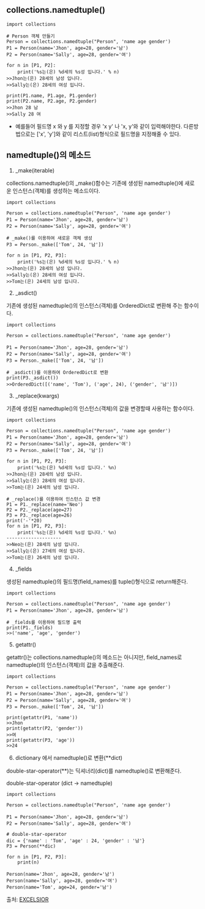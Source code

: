 ## collections.namedtuple()

```
import collections

# Person 객체 만들기
Person = collections.namedtuple("Person", 'name age gender')
P1 = Person(name='Jhon', age=28, gender='남')
P2 = Person(name='Sally', age=28, gender='여')

for n in [P1, P2]:
    print('%s는(은) %d세의 %s성 입니다.' % n)
>>Jhon는(은) 28세의 남성 입니다.
>>Sally는(은) 28세의 여성 입니다.

print(P1.name, P1.age, P1.gender)
print(P2.name, P2.age, P2.gender)
>>Jhon 28 남
>>Sally 28 여
```
- 예를들어 필드명 x 와 y 를 지정할 경우 'x y' 나 'x, y'와 같이 입력해야한다. 다른방법으로는 ['x', 'y']와 같이 리스트(list)형식으로 필드명을 지정해줄 수 있다.

## namedtuple()의 메소드

1. _make(iterable)

collections.namedtuple()의 _make()함수는 기존에 생성된 namedtuple()에 새로운 인스턴스(객체)를 생성하는 메소드이다.
```
import collections

Person = collections.namedtuple("Person", 'name age gender')
P1 = Person(name='Jhon', age=28, gender='남')
P2 = Person(name='Sally', age=28, gender='여')

# _make()를 이용하여 새로운 객체 생성
P3 = Person._make(['Tom', 24, '남'])

for n in [P1, P2, P3]:
    print('%s는(은) %d세의 %s성 입니다.' % n)
>>Jhon는(은) 28세의 남성 입니다.
>>Sally는(은) 28세의 여성 입니다.
>>Tom는(은) 24세의 남성 입니다.
```

2. _asdict()

기존에 생성된 namedtuple()의 인스턴스(객체)를 OrderedDict로 변환해 주는 함수이다.
```
import collections

Person = collections.namedtuple("Person", 'name age gender')

P1 = Person(name='Jhon', age=28, gender='남')
P2 = Person(name='Sally', age=28, gender='여')
P3 = Person._make(['Tom', 24, '남'])

# _asdict()를 이용하여 OrderedDict로 변환
print(P3._asdict())
>>OrderedDict([('name', 'Tom'), ('age', 24), ('gender', '남')])
```

3. _replace(kwargs)

기존에 생성된 namedtuple()의 인스턴스(객체)의 값을 변경할때 사용하는 함수이다.

```
import collections

Person = collections.namedtuple("Person", 'name age gender')
P1 = Person(name='Jhon', age=28, gender='남')
P2 = Person(name='Sally', age=28, gender='여')
P3 = Person._make(['Tom', 24, '남'])

for n in [P1, P2, P3]:
    print('%s는(은) %d세의 %s성 입니다.' %n)
>>Jhon는(은) 28세의 남성 입니다.
>>Sally는(은) 28세의 여성 입니다.
>>Tom는(은) 24세의 남성 입니다.

# _replace()를 이용하여 인스턴스 값 변경
P1 = P1._replace(name='Neo')
P2 = P2._replace(age=27)
P3 = P3._replace(age=26)
print('-'*20)
for n in [P1, P2, P3]:
    print('%s는(은) %d세의 %s성 입니다.' %n)
--------------------
>>Neo는(은) 28세의 남성 입니다.
>>Sally는(은) 27세의 여성 입니다.
>>Tom는(은) 26세의 남성 입니다.
```

4. _fields

생성된 namedtuple()의 필드명(field_names)를 tuple()형식으로 return해준다.

```
import collections

Person = collections.namedtuple("Person", 'name age gender')
P1 = Person(name='Jhon', age=28, gender='남')

# _fields를 이용하여 필드명 출력
print(P1._fields)
>>('name', 'age', 'gender')
```

5. getattr()

getattr()는 collections.namedtuple()의 메소드는 아니지만, field_names로 namedtuple()의 인스턴스(객체)의 값을 추출해준다.

```
import collections

Person = collections.namedtuple("Person", 'name age gender')
P1 = Person(name='Jhon', age=28, gender='남')
P2 = Person(name='Sally', age=28, gender='여')
P3 = Person._make(['Tom', 24, '남'])

print(getattr(P1, 'name'))
>>Jhon
print(getattr(P2, 'gender'))
>>여
print(getattr(P3, 'age'))
>>24
```

6. dictionary 에서 namedtuple()로 변환(**dict)

double-star-operator(**)는 딕셔너리(dict)를 namedtuple()로 변환해준다.

double-star-operator (dict -> namedtuple)
```
import collections

Person = collections.namedtuple("Person", 'name age gender')

P1 = Person(name='Jhon', age=28, gender='남')
P2 = Person(name='Sally', age=28, gender='여')

# double-star-operator
dic = {'name' : 'Tom', 'age' : 24, 'gender' : '남'}
P3 = Person(**dic)

for n in [P1, P2, P3]:
    print(n)

Person(name='Jhon', age=28, gender='남')
Person(name='Sally', age=28, gender='여')
Person(name='Tom', age=24, gender='남')
```


출처: [EXCELSIOR](https://excelsior-cjh.tistory.com/entry/collections-모듈-namedtuple?category=966334)